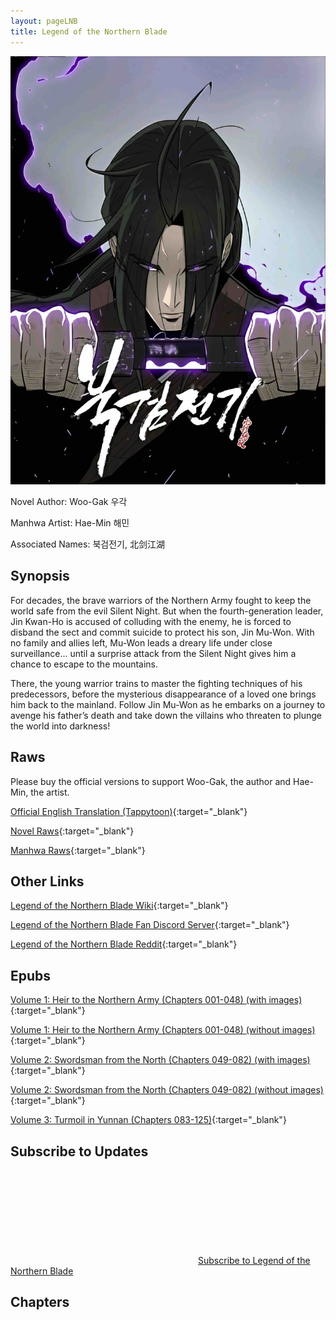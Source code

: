 ```yaml
---
layout: pageLNB
title: Legend of the Northern Blade
---
```


![LNB](/Images/LNB.jpg)

Novel Author: Woo-Gak 우각

Manhwa Artist: Hae-Min 해민

Associated Names: 북검전기, 北剑江湖

## Synopsis

For decades, the brave warriors of the Northern Army fought to keep the world safe from the evil Silent Night. But when the fourth-generation leader, Jin Kwan-Ho is accused of colluding with the enemy, he is forced to disband the sect and commit suicide to protect his son, Jin Mu-Won. With no family and allies left, Mu-Won leads a dreary life under close surveillance... until a surprise attack from the Silent Night gives him a chance to escape to the mountains.

There, the young warrior trains to master the fighting techniques of his predecessors, before the mysterious disappearance of a loved one brings him back to the mainland. Follow Jin Mu-Won as he embarks on a journey to avenge his father’s death and take down the villains who threaten to plunge the world into darkness!

## Raws

Please buy the official versions to support Woo-Gak, the author and Hae-Min, the artist.

[Official English Translation (Tappytoon)](https://www.tappytoon.com/en/comics/legend-of-northern-blade){:target="_blank"}

[Novel Raws](https://page.kakao.com/home?seriesId=47002791){:target="_blank"}

[Manhwa Raws](https://page.kakao.com/home?seriesId=54189843){:target="_blank"}

## Other Links

[Legend of the Northern Blade Wiki](https://legend-of-the-northern-blade.fandom.com/){:target="_blank"}

[Legend of the Northern Blade Fan Discord Server](https://discord.gg/ewFQE7JpYA){:target="_blank"}

[Legend of the Northern Blade Reddit](https://www.reddit.com/r/NorthernBlade/){:target="_blank"}

## Epubs

[Volume 1: Heir to the Northern Army (Chapters 001-048) (with images)](/LNB/epubs/LNB-Volume_01.epub){:target="_blank"}

[Volume 1: Heir to the Northern Army (Chapters 001-048) (without images)](/LNB/epubs/LNB-Volume_01_noImages.epub){:target="_blank"}

[Volume 2: Swordsman from the North (Chapters 049-082) (with images)](/LNB/epubs/LNB-Volume_02.epub){:target="_blank"}

[Volume 2: Swordsman from the North (Chapters 049-082) (without images)](/LNB/epubs/LNB-Volume_02_noImages.epub){:target="_blank"}

[Volume 3: Turmoil in Yunnan (Chapters 083-125)](/LNB/epubs/LNB-Volume_03.epub){:target="_blank"}

## Subscribe to Updates

<p class="feed-subscribe">
  <a href="{{ 'feed.lnb.xml' | relative_url }}">
    <svg class="svg-icon orange">
      <use xlink:href="{{ 'assets/minima-social-icons.svg#rss' | relative_url }}"></use>
    </svg><span>Subscribe to Legend of the Northern Blade</span>
  </a>
</p>

## Chapters

